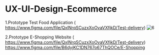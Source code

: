 # UX-UI-Design-Ecommerce
1.Prototype Test Food Application ( https://www.figma.com/file/QxlNrqSCuzxXoOvaVXfjkD/Test-delivery)
![6](https://user-images.githubusercontent.com/49346370/135886665-5a1798ea-1b94-4778-9fb3-a0c7b5d0c1d3.png)

2.Prototype E-Shopping Website ( https://www.figma.com/file/QxlNrqSCuzxXoOvaVXfjkD/Test-delivery)
https://www.figma.com/file/B6dyjKC1DN767o67ThQOCe/E-Shopping
